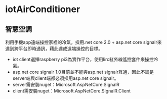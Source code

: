 # iotAirConditioner
## 智慧空調
利用手機app遠端操控家裡的冷氣。採用.net core 2.0 + asp.net core signalr來達到跨平台即時通訊，藉此達成遠端操控的目標。
* iot client選擇raspberry pi3為實作平台，使用lirc紅外線遙控套件來操控冷氣。
* asp.net core signalr 1.0目前並不能與asp.net signalr互通，因此不論是server端與client端都必須採用asp.net core signalr。
* server需安裝nuget：Microsoft.AspNetCore.SignalR
* client需安裝nuget：Microsoft.AspNetCore.SignalR.Client
